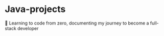 # Java-projects
🚀 Learning to code from zero, documenting my journey to become a full-stack developer
